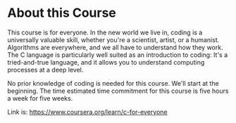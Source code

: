 # About this Course

This course is for everyone. In the new world we live in, coding is a universally valuable skill, whether you're a scientist, artist, or a humanist. Algorithms are everywhere, and we all have to understand how they work. The C language is particularly well suited as an introduction to coding: It's a tried-and-true language, and it allows you to understand computing processes at a deep level. 

No prior knowledge of coding is needed for this course. We'll start at the beginning.
The time estimated time commitment for this course is five hours a week for five weeks.

Link is: https://www.coursera.org/learn/c-for-everyone
